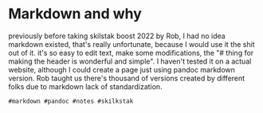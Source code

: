 # Markdown and why 

previously before taking skilstak boost 2022 by Rob, I had no idea markdown existed, that's really unfortunate, because I would use it the shit out of it.
it's so easy to edit text, make some modifications, the "# thing for making the header is wonderful and simple". I haven't tested it on a actual website, although 
I could create a page just using pandoc markdown version. Rob taught us there's thousand of versions created by different folks due to markdown lack of 
standardization.

    #markdown #pandoc #notes #skilkstak

